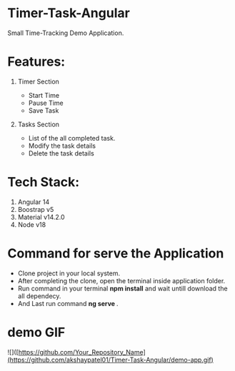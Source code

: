 # Timer-Task-Angular

Small Time-Tracking Demo Application.

# Features:
   1. Timer Section
       - Start Time
       - Pause Time
       - Save Task
   
   2. Tasks Section
       - List of the all completed task.
       - Modify the task details
       - Delete the task details
   
# Tech Stack:
  1. Angular 14
  2. Boostrap v5
  3. Material v14.2.0
  4. Node v18
  
# Command for serve the Application
  - Clone project in your local system.
  - After completing the clone, open the terminal inside application folder.
  - Run command in your terminal <b> npm install</b> and wait untill download the all dependecy.
  - And Last run command <b> ng serve </b>. 

# demo GIF

![]([https://github.com/Your_Repository_Name](https://github.com/akshaypatel01/Timer-Task-Angular/demo-app.gif)
  
 
  

